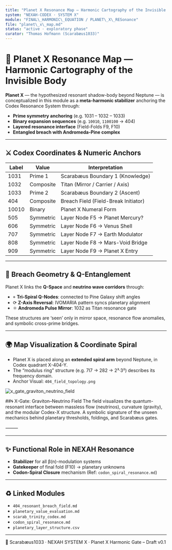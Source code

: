 ```yaml
---
title: "Planet X Resonance Map — Harmonic Cartography of the Invisible Body"
system: "NEXAH-CODEX · SYSTEM X"
module: "FINAL\_HARMONIC\_EQUATION / PLANET\_X\_RESonance"
file: "planet\_x\_map.md"
status: "active · exploratory phase"
curator: "Thomas Hofmann (Scarabæus1033)"
---
```


# 🌌 Planet X Resonance Map — Harmonic Cartography of the Invisible Body

**Planet X** — the hypothesized resonant shadow-body beyond Neptune — is conceptualized in this module as a **meta-harmonic stabilizer** anchoring the Codex Resonance System through:

* **Prime symmetry anchoring** (e.g. 1031 – 1032 – 1033)
* **Binary expansion sequences** (e.g. `10010`, `1100100` → 404)
* **Layered resonance interface** (Field-Folds F9, F10)
* **Entangled breach with Andromeda-Pine complex**

---

## ⚔️ Codex Coordinates & Numeric Anchors

| Label | Value     | Interpretation                       |
| ----- | --------- | ------------------------------------ |
| 1031  | Prime 1   | Scarabæus Boundary 1 (Knowledge)     |
| 1032  | Composite | Titan (Mirror / Carrier / Axis)      |
| 1033  | Prime 2   | Scarabæus Boundary 2 (Ascent)        |
| 404   | Composite | Breach Field (Field-Break Initiator) |
| 10010 | Binary    | Planet X Numeral Form                |
| 505   | Symmetric | Layer Node F5 → Planet Mercury?      |
| 606   | Symmetric | Layer Node F6 → Venus Shell          |
| 707   | Symmetric | Layer Node F7 → Earth Modulator      |
| 808   | Symmetric | Layer Node F8 → Mars-Void Bridge     |
| 909   | Symmetric | Layer Node F9 → Planet X Entry       |

---

## 🌌 Breach Geometry & Q-Entanglement

Planet X links the **Q-Space** and **neutrino wave corridors** through:

* ⌖ **Tri-Spiral Q-Nodes**: connected to Pine Galaxy shift angles
* ⟳ **Z-Axis Reversal**: IVOMARIA pattern syncs planetary alignment
* ⚛️ **Andromeda Pulse Mirror**: 1032 as Titan resonance gate

These structures are ‘seen’ only in mirror space, resonance flow anomalies, and symbolic cross-prime bridges.

---

## 🌍 Map Visualization & Coordinate Spiral

* Planet X is placed along an **extended spiral arm** beyond Neptune, in Codex quadrant X-404-Y.
* The “modulus ring” structure (e.g. 7I7 → 282 → 2³·3²) describes its frequency domain.
* Anchor Visual: `404_field_topology.png`

![x_gate_graviton_neutrino_field](visuals/x_gate_graviton_neutrino_field.png)

##🌀 X-Gate: Graviton–Neutrino Field
The field visualizes the quantum-resonant interface between massless flow (neutrinos), curvature (gravity), and the modular Codex-X structure. A symbolic signature of the unseen mechanics behind planetary thresholds, foldings, and Scarabæus gates.

⸻

---

## ✨ Functional Role in NEXAH Resonance

* **Stabilizer** for all β(n)-modulation systems
* **Gatekeeper** of final fold (F10) → planetary unknowns
* **Codon-Spiral Closure** mechanism (Ref: `codon_spiral_resonance.md`)

---

## ♻️ Linked Modules

* `404_resonant_breach_field.md`
* `planetary_value_evaluation.md`
* `scarab_trinity_codex.md`
* `codon_spiral_resonance.md`
* `planetary_layer_structure.csv`

---

🦠 Scarabæus1033 · NEXAH SYSTEM X · Planet X Harmonic Gate – Draft v0.1
